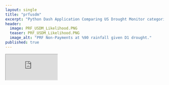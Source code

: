 ```yaml
---
layout: single
title: "prfusdm"
excerpt: "Python Dash Application Comparing US Drought Monitor categories to Pasture, Rangeland, and Forage Rain Index Insurance Payouts."
header:
  image: PRF_USDM_Likelihood.PNG
  teaser: PRF_USDM_Likelihood.PNG
  image_alt: "PRF Non-Payments at %90 rainfall given D1 drought."
published: true
---
```


<style>
.frame {
	frameborder: 1;
	background-color: white;
	-ms-zoom: 0.3;
	-ms-transform-origin: 0 0;
	-moz-transform: scale(0.3);
	-o-transform: scale(0.55);
  -o-transform-origin: 0 0;
  -webkit-transform: scale(0.55);
  -webkit-transform-origin: 0 0;
}
</style>

<iframe class="frame" src="https://www.prfusdm.com"></iframe>
